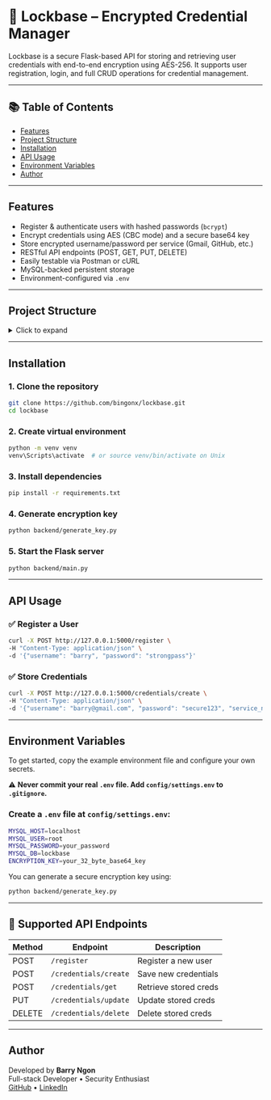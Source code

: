 # 🔐 Lockbase – Encrypted Credential Manager

Lockbase is a secure Flask-based API for storing and retrieving user credentials with end-to-end encryption using AES-256. It supports user registration, login, and full CRUD operations for credential management.

---

## 📚 Table of Contents

- [Features](#features)  
- [Project Structure](#project-structure)  
- [Installation](#installation)  
- [API Usage](#api-usage)  
- [Environment Variables](#environment-variables)  
- [Author](#author)  

---

## Features

- Register & authenticate users with hashed passwords (`bcrypt`)
- Encrypt credentials using AES (CBC mode) and a secure base64 key
- Store encrypted username/password per service (Gmail, GitHub, etc.)
- RESTful API endpoints (POST, GET, PUT, DELETE)
- Easily testable via Postman or cURL
- MySQL-backed persistent storage
- Environment-configured via `.env`

---

## Project Structure

<details>
<summary>Click to expand</summary>

```
lockbase/
├── backend/
│   ├── main.py                 # Flask app with route handlers
│   ├── db.py                   # MySQL database connection
│   ├── crypto_utils.py         # AES encryption/decryption logic
│   ├── generate_key.py         # One-time script to generate base64 key
├── config/
│   └── settings.env            # Environment configuration (not tracked)
├── frontend/
│   └── index.html              # Placeholder for future UI
├── logs/
│   └── .keep                   # Keeps logs directory in version control
├── tests/                      # Folder for test scripts (optional)
├── .gitignore                  # Ignore virtualenv, .env, etc.
├── requirements.txt           # All project dependencies
└── README.md                   # This file
```

</details>

---

## Installation

### 1. Clone the repository
```bash
git clone https://github.com/bingonx/lockbase.git
cd lockbase
```

### 2. Create virtual environment
```bash
python -m venv venv
venv\Scripts\activate  # or source venv/bin/activate on Unix
```

### 3. Install dependencies
```bash
pip install -r requirements.txt
```

### 4. Generate encryption key
```bash
python backend/generate_key.py
```

### 5. Start the Flask server
```bash
python backend/main.py
```

---

## API Usage

### ✅ Register a User
```bash
curl -X POST http://127.0.0.1:5000/register \
-H "Content-Type: application/json" \
-d '{"username": "barry", "password": "strongpass"}'
```

### ✅ Store Credentials
```bash
curl -X POST http://127.0.0.1:5000/credentials/create \
-H "Content-Type: application/json" \
-d '{"username": "barry@gmail.com", "password": "secure123", "service_name": "Gmail", "user_id": 1}'
```

---

## Environment Variables

To get started, copy the example environment file and configure your own secrets.

⚠️ **Never commit your real `.env` file. Add `config/settings.env` to `.gitignore`.**

### Create a `.env` file at `config/settings.env`:
```bash
MYSQL_HOST=localhost
MYSQL_USER=root
MYSQL_PASSWORD=your_password
MYSQL_DB=lockbase
ENCRYPTION_KEY=your_32_byte_base64_key
```

You can generate a secure encryption key using:
```bash
python backend/generate_key.py
```

---

## 🧾 Supported API Endpoints

| Method | Endpoint              | Description             |
|--------|-----------------------|-------------------------|
| POST   | `/register`           | Register a new user     |
| POST   | `/credentials/create` | Save new credentials    |
| POST   | `/credentials/get`    | Retrieve stored creds   |
| PUT    | `/credentials/update` | Update stored creds     |
| DELETE | `/credentials/delete` | Delete stored creds     |

---

## Author

Developed by **Barry Ngon**  
Full-stack Developer • Security Enthusiast  
[GitHub](https://github.com/b1ngon) • [LinkedIn](https://linkedin.com/in/barryngon/)
